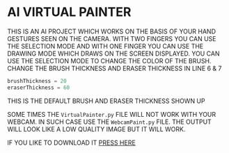 # AI VIRTUAL PAINTER 

THIS IS AN AI PROJECT WHICH WORKS ON THE BASIS OF YOUR HAND GESTURES SEEN ON THE CAMERA. WITH TWO FINGERS YOU CAN USE THE SELECTION MODE AND WITH ONE FINGER YOU CAN USE THE DRAWING MODE WHICH DRAWS ON THE SCREEN DISPLAYED. YOU CAN USE THE SELECTION MODE TO CHANGE THE COLOR OF THE BRUSH.
<br>
CHANGE THE BRUSH THICKNESS AND ERASER THICKNESS IN LINE 6 & 7 
```py
brushThickness = 20
eraserThickness = 60
```
THIS IS THE DEFAULT BRUSH AND ERASER THICKNESS SHOWN UP

SOME TIMES THE `VirtualPainter.py` FILE WILL NOT WORK WITH YOUR WEBCAM. IN SUCH CASE USE THE `WebcamPaint.py` FILE. THE OUTPUT WILL LOOK LIKE A LOW QUALITY IMAGE BUT IT WILL WORK.

IF YOU LIKE TO DOWNLOAD IT [PRESS HERE](https://github.com/ksrisayee12/AI-Virtual-Painter/archive/refs/heads/main.zip)